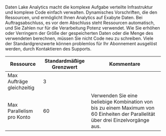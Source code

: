 Daten Lake Analytics macht die komplexe Aufgabe verteilte Infrastruktur und komplexe Code einfach verwalten. Dynamisches Vorschriften, die den Ressourcen, und ermöglicht Ihnen Analytics auf Exabyte Daten. Bei Auftragsabschluss, es vor dem Abschluss steht Ressourcen automatisch, und Sie Zahlen nur für die Verarbeitung Potenz verwendet. Wie Sie erhöhen oder Verringern der Größe der gespeicherten Daten oder die Menge des verwendeten berechnen, müssen Sie nicht Code neu zu schreiben. Viele der Standardgrenzwerte können problemlos für Ihr Abonnement ausgelöst werden, durch Kontaktieren des Supports. 

**Ressource** | **Standardmäßige Grenzwert** | **Kommentare**
-------- | ------------- | -------------
Max Aufträge gleichzeitig | 3 
Max Parallelism pro Konto | 60 | Verwenden Sie eine beliebige Kombination von bis zu einem Maximum von 60 Einheiten der Parallelität über drei Einzelvorgänge aus.
